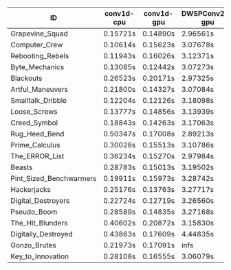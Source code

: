 |ID|conv1d-cpu|conv1d-gpu|DWSPConv2D-gpu|gemm-gpu|avg|
|-|-|-|-|-|-|
|Grapevine_Squad|0.15721s|0.14890s|2.96561s|1.91601s|1.29693s|
|Computer_Crew|0.10614s|0.15623s|3.07678s|1.86095s|1.30002s|
|Rebooting_Rebels|0.11943s|0.16026s|3.12371s|1.81091s|1.30358s|
|Byte_Mechanics|0.13085s|0.12442s|3.07273s|1.89987s|1.30697s|
|Blackouts|0.26523s|0.20171s|2.97325s|1.78959s|1.30744s|
|Artful_Maneuvers|0.21800s|0.14327s|3.07084s|1.85841s|1.32263s|
|Smalltalk_Dribble|0.12204s|0.12126s|3.18098s|1.90991s|1.33355s|
|Loose_Screws|0.13777s|0.14856s|3.13939s|1.91502s|1.33519s|
|Creed_Symbol|0.18843s|0.14263s|3.17063s|1.90171s|1.35085s|
|Rug_Heed_Bend|0.50347s|0.17008s|2.89213s|1.84514s|1.35270s|
|Prime_Calculus|0.30028s|0.15513s|3.10786s|1.90060s|1.36596s|
|The_ERROR_List|0.36234s|0.15270s|2.97984s|1.99925s|1.37353s|
|Beasts|0.28783s|0.15013s|3.19502s|2.02017s|1.41329s|
|Pint_Sized_Benchwarmers|0.19911s|0.15973s|3.28742s|2.02071s|1.41674s|
|Hackerjacks|0.25176s|0.13763s|3.27717s|2.04274s|1.42732s|
|Digital_Destroyers|0.22724s|0.12719s|3.26560s|2.09037s|1.42760s|
|Pseudo_Boom|0.28589s|0.14835s|3.27168s|2.06505s|1.44274s|
|The_Hit_Blunders|0.40602s|0.20872s|3.15830s|2.04739s|1.45511s|
|Digitally_Destroyed|0.43863s|0.17609s|4.44835s|2.67987s|1.93574s|
|Gonzo_Brutes|0.21973s|0.17091s|infs|2.05522s|infs|
|Key_to_Innovation|0.28108s|0.16555s|3.06079s|infs|infs|
